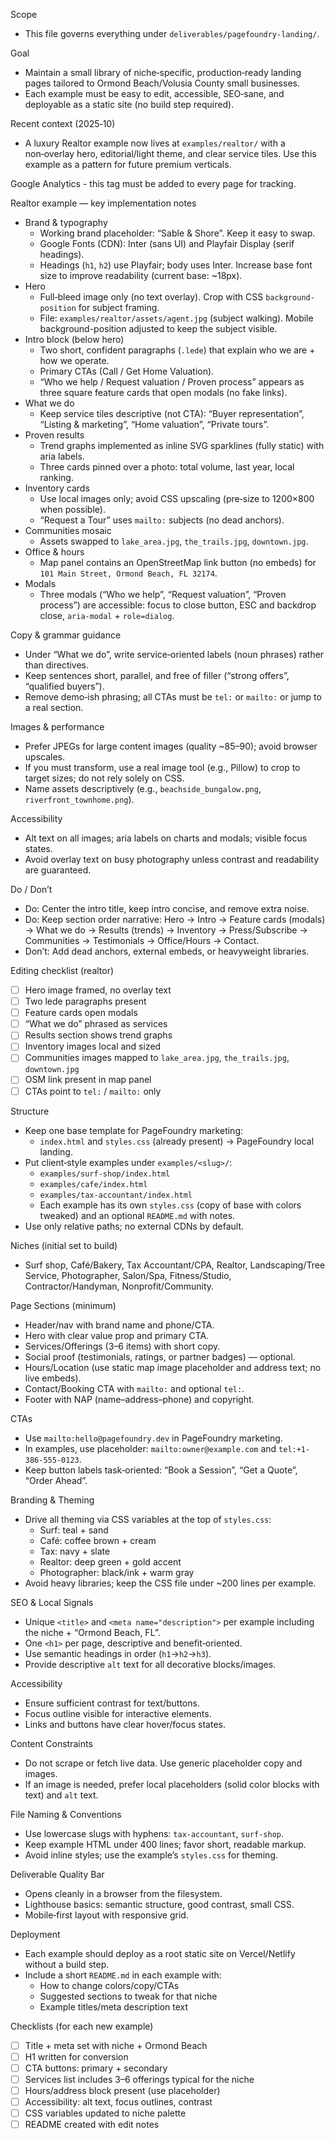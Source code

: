 Scope
- This file governs everything under `deliverables/pagefoundry-landing/`.

Goal
- Maintain a small library of niche‑specific, production‑ready landing pages tailored to Ormond Beach/Volusia County small businesses.
- Each example must be easy to edit, accessible, SEO‑sane, and deployable as a static site (no build step required).

Recent context (2025‑10)
- A luxury Realtor example now lives at `examples/realtor/` with a non‑overlay hero, editorial/light theme, and clear service tiles. Use this example as a pattern for future premium verticals.

Google Analytics - this tag must be added to every page for tracking.
<!-- Google tag (gtag.js) -->
<script async src="https://www.googletagmanager.com/gtag/js?id=G-3T2F6KC52G"></script>
<script>
  window.dataLayer = window.dataLayer || [];
  function gtag(){dataLayer.push(arguments);}
  gtag('js', new Date());

  gtag('config', 'G-3T2F6KC52G');
</script>

Realtor example — key implementation notes
- Brand & typography
  - Working brand placeholder: “Sable & Shore”. Keep it easy to swap.
  - Google Fonts (CDN): Inter (sans UI) and Playfair Display (serif headings).
  - Headings (`h1`, `h2`) use Playfair; body uses Inter. Increase base font size to improve readability (current base: ~18px).
- Hero
  - Full‑bleed image only (no text overlay). Crop with CSS `background-position` for subject framing.
  - File: `examples/realtor/assets/agent.jpg` (subject walking). Mobile background-position adjusted to keep the subject visible.
- Intro block (below hero)
  - Two short, confident paragraphs (`.lede`) that explain who we are + how we operate.
  - Primary CTAs (Call / Get Home Valuation).
  - “Who we help / Request valuation / Proven process” appears as three square feature cards that open modals (no fake links).
- What we do
  - Keep service tiles descriptive (not CTA): “Buyer representation”, “Listing & marketing”, “Home valuation”, “Private tours”.
- Proven results
  - Trend graphs implemented as inline SVG sparklines (fully static) with aria labels.
  - Three cards pinned over a photo: total volume, last year, local ranking.
- Inventory cards
  - Use local images only; avoid CSS upscaling (pre‑size to 1200×800 when possible).
  - “Request a Tour” uses `mailto:` subjects (no dead anchors).
- Communities mosaic
  - Assets swapped to `lake_area.jpg`, `the_trails.jpg`, `downtown.jpg`.
- Office & hours
  - Map panel contains an OpenStreetMap link button (no embeds) for `101 Main Street, Ormond Beach, FL 32174`.
- Modals
  - Three modals (“Who we help”, “Request valuation”, “Proven process”) are accessible: focus to close button, ESC and backdrop close, `aria-modal` + `role=dialog`.

Copy & grammar guidance
- Under “What we do”, write service‑oriented labels (noun phrases) rather than directives.
- Keep sentences short, parallel, and free of filler (“strong offers”, “qualified buyers”).
- Remove demo‑ish phrasing; all CTAs must be `tel:` or `mailto:` or jump to a real section.

Images & performance
- Prefer JPEGs for large content images (quality ~85–90); avoid browser upscales.
- If you must transform, use a real image tool (e.g., Pillow) to crop to target sizes; do not rely solely on CSS.
- Name assets descriptively (e.g., `beachside_bungalow.png`, `riverfront_townhome.png`).

Accessibility
- Alt text on all images; aria labels on charts and modals; visible focus states.
- Avoid overlay text on busy photography unless contrast and readability are guaranteed.

Do / Don’t
- Do: Center the intro title, keep intro concise, and remove extra noise.
- Do: Keep section order narrative: Hero → Intro → Feature cards (modals) → What we do → Results (trends) → Inventory → Press/Subscribe → Communities → Testimonials → Office/Hours → Contact.
- Don’t: Add dead anchors, external embeds, or heavyweight libraries.

Editing checklist (realtor)
- [ ] Hero image framed, no overlay text
- [ ] Two lede paragraphs present
- [ ] Feature cards open modals
- [ ] “What we do” phrased as services
- [ ] Results section shows trend graphs
- [ ] Inventory images local and sized
- [ ] Communities images mapped to `lake_area.jpg`, `the_trails.jpg`, `downtown.jpg`
- [ ] OSM link present in map panel
- [ ] CTAs point to `tel:` / `mailto:` only

Structure
- Keep one base template for PageFoundry marketing:
  - `index.html` and `styles.css` (already present) → PageFoundry local landing.
- Put client‑style examples under `examples/<slug>/`:
  - `examples/surf-shop/index.html`
  - `examples/cafe/index.html`
  - `examples/tax-accountant/index.html`
  - Each example has its own `styles.css` (copy of base with colors tweaked) and an optional `README.md` with notes.
- Use only relative paths; no external CDNs by default.

Niches (initial set to build)
- Surf shop, Café/Bakery, Tax Accountant/CPA, Realtor, Landscaping/Tree Service, Photographer, Salon/Spa, Fitness/Studio, Contractor/Handyman, Nonprofit/Community.

Page Sections (minimum)
- Header/nav with brand name and phone/CTA.
- Hero with clear value prop and primary CTA.
- Services/Offerings (3–6 items) with short copy.
- Social proof (testimonials, ratings, or partner badges) — optional.
- Hours/Location (use static map image placeholder and address text; no live embeds).
- Contact/Booking CTA with `mailto:` and optional `tel:`.
- Footer with NAP (name–address–phone) and copyright.

CTAs
- Use `mailto:hello@pagefoundry.dev` in PageFoundry marketing.
- In examples, use placeholder: `mailto:owner@example.com` and `tel:+1-386-555-0123`.
- Keep button labels task‑oriented: “Book a Session”, “Get a Quote”, “Order Ahead”.

Branding & Theming
- Drive all theming via CSS variables at the top of `styles.css`:
  - Surf: teal + sand
  - Café: coffee brown + cream
  - Tax: navy + slate
  - Realtor: deep green + gold accent
  - Photographer: black/ink + warm gray
- Avoid heavy libraries; keep the CSS file under ~200 lines per example.

SEO & Local Signals
- Unique `<title>` and `<meta name="description">` per example including the niche + “Ormond Beach, FL”.
- One `<h1>` per page, descriptive and benefit‑oriented.
- Use semantic headings in order (`h1`→`h2`→`h3`).
- Provide descriptive `alt` text for all decorative blocks/images.

Accessibility
- Ensure sufficient contrast for text/buttons.
- Focus outline visible for interactive elements.
- Links and buttons have clear hover/focus states.

Content Constraints
- Do not scrape or fetch live data. Use generic placeholder copy and images.
- If an image is needed, prefer local placeholders (solid color blocks with text) and `alt` text.

File Naming & Conventions
- Use lowercase slugs with hyphens: `tax-accountant`, `surf-shop`.
- Keep example HTML under 400 lines; favor short, readable markup.
- Avoid inline styles; use the example’s `styles.css` for theming.

Deliverable Quality Bar
- Opens cleanly in a browser from the filesystem.
- Lighthouse basics: semantic structure, good contrast, small CSS.
- Mobile‑first layout with responsive grid.

Deployment
- Each example should deploy as a root static site on Vercel/Netlify without a build step.
- Include a short `README.md` in each example with:
  - How to change colors/copy/CTAs
  - Suggested sections to tweak for that niche
  - Example titles/meta description text

Checklists (for each new example)
- [ ] Title + meta set with niche + Ormond Beach
- [ ] H1 written for conversion
- [ ] CTA buttons: primary + secondary
- [ ] Services list includes 3–6 offerings typical for the niche
- [ ] Hours/address block present (use placeholder)
- [ ] Accessibility: alt text, focus outlines, contrast
- [ ] CSS variables updated to niche palette
- [ ] README created with edit notes
